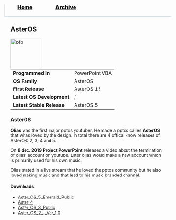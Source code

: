 <blockquote style="background: #0000;border-bottom: 1px solid #B2D2E1;height: 30px;margin: 0 -20px 20px;padding: 0px 20px 9px 40px;">
  <p style=""><a href="https://hexa-one.github.io/pptos-wiki/" style="font-size: 17px;font-weight: 900;font-style: normal;text-shadow: rgba(255,255,255,0.9) 0 1px 0;">Home</a>&nbsp;&nbsp;&nbsp;&nbsp;&nbsp;&nbsp;&nbsp;&nbsp;&nbsp;&nbsp;&nbsp;&nbsp;&nbsp;&nbsp;&nbsp;&nbsp;&nbsp;&nbsp;
    <a href="https://hexa-one.github.io/pptos-wiki/archive/" style="font-size: 17px;font-weight: 900;font-style: normal;text-shadow: rgba(255,255,255,0.9) 0 1px 0;">Archive</a>
  </p>
</blockquote>

## AsterOS

<a>
  <img align="left" height="100" alt="pfp" src="https://user-images.githubusercontent.com/58103738/129057670-1a86fcac-1d22-45f9-a5ab-f565a06c7072.png" />
</a>

|||
|---|---|
|**Programmed In**| PowerPoint VBA |
|**OS Family**| AsterOS |
|**First Release**| AsterOS 1? |
|**Latest OS Development**| / |
|**Latest Stable Release**| AsterOS 5 |

### AsterOS

**Olias** was the first major pptos youtuber. He made a pptos calles **AsterOS** that whas loved by the design. In total there are 4 offical know releases of AsterOS: 2, 3, 4 and 5.

On **8 dec. 2019 Project PowerPoint** released a video about the termination of olias' account on youtube. Later olias would make a new account which is primarily used for his own music.

Olias stated in a live stream that he loved the pptos community but he also loved making music and that lead to his music branded channel.

#### Downloads

- [Aster_OS_5_Emerald_Public](https://github.com/hexa-one/pptos-wiki/raw/gh-pages/files/Aster_OS/Aster_OS_5_Emerald_Public.ppsm)
- [Aster_4](https://github.com/hexa-one/pptos-wiki/raw/gh-pages/files/Aster_OS/Aster_4.zip)
- [Aster_OS_3_Public](https://github.com/hexa-one/pptos-wiki/raw/gh-pages/files/Aster_OS/Aster_OS_3_Public.ppsm)
- [Aster_OS_2_-_Ver_1.0](https://github.com/hexa-one/pptos-wiki/raw/gh-pages/files/Aster_OS/Aster_OS_2_-_Ver_1.0.ppsm)

